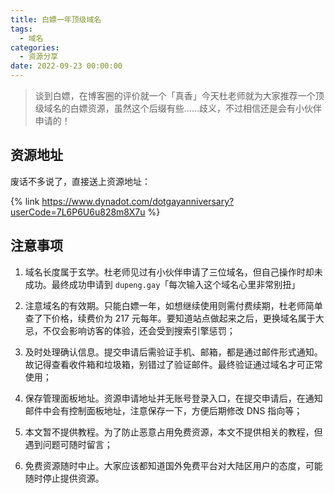 ```yaml
---
title: 白嫖一年顶级域名
tags:
  - 域名
categories:
  - 资源分享
date: 2022-09-23 00:00:00
---
```


> 谈到白嫖，在博客圈的评价就一个「真香」今天杜老师就为大家推荐一个顶级域名的白嫖资源，虽然这个后缀有些……歧义，不过相信还是会有小伙伴申请的！

<!-- more -->

## 资源地址

废话不多说了，直接送上资源地址：

{% link https://www.dynadot.com/dotgayanniversary?userCode=7L6P6U6u828m8X7u %}

## 注意事项

1. 域名长度属于玄学。杜老师见过有小伙伴申请了三位域名，但自己操作时却未成功。最终成功申请到 `dupeng.gay`「每次输入这个域名心里非常别扭」

2. 注意域名的有效期。只能白嫖一年，如想继续使用则需付费续期，杜老师简单查了下价格，续费价为 217 元每年。要知道站点做起来之后，更换域名属于大忌，不仅会影响访客的体验，还会受到搜索引擎惩罚；

3. 及时处理确认信息。提交申请后需验证手机、邮箱，都是通过邮件形式通知。故记得查看收件箱和垃圾箱，别错过了验证邮件。最终验证通过域名才可正常使用；

4. 保存管理面板地址。资源申请地址并无账号登录入口，在提交申请后，在通知邮件中会有控制面板地址，注意保存一下，方便后期修改 DNS 指向等；

5. 本文暂不提供教程。为了防止恶意占用免费资源，本文不提供相关的教程，但遇到问题可随时留言；

6. 免费资源随时中止。大家应该都知道国外免费平台对大陆区用户的态度，可能随时停止提供资源。